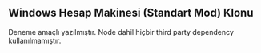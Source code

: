 ## Windows Hesap Makinesi (Standart Mod) Klonu

Deneme amaçlı yazılmıştır. Node dahil hiçbir third party dependency kullanılmamıştır.